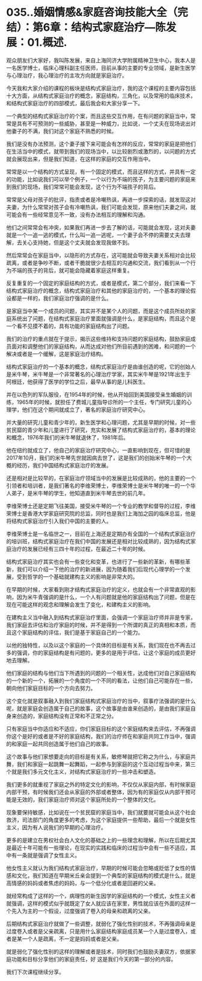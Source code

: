 # 035..婚姻情感&家庭咨询技能大全（完结）：第6章：结构式家庭治疗—陈发展：01.概述.

观众朋友们大家好，我叫陈发展，来自上海同济大学附属精神卫生中心，我本人是一名医学博士，临床心理科副主任医师，目前从事的主要的专业领域，是新生医学与心理治疗，我心理治疗的主攻方向就是家庭治疗。

今天我和大家介绍的课程的板块是结构式家庭治疗，我的这个课程的主要内容包括十大方面，从结构式家庭治疗的概念，家庭结构，三角化，以及常用的临床技术，和结构式家庭治疗的四部模式，最后我会和大家分享一下。

一个典型的结构式家庭治疗的个案，而且这些交互作用，在有问题的家庭当中，常常是具有不可预测的一些威胁，甚至是一种威力，比如说，一个丈夫在现场说出对他妻子的不满，我们对这个家庭不熟悉的时候。

我们是没有办法预测，这个妻子接下来可能会有怎样的反应，常常的家庭是把他们在生活当中的模式，就带到我们的现场当中，以比较剧烈或激烈的，以问题的方式就会展现出来，但是我们知道，在这样的家庭的交互作用当中。

常常是以一个结构的方式呈现，有一个固定的模式，而且这样的方式，并具有一定的功能，比如说我们可以举个例子，一个以行为不端的孩子，为主要问题的家庭来到我们的现场，我们常常可能会发现，这个行为不端孩子的背后。

常常是父母对孩子的批评，指责或者是冷嘲热讽，再进一步探索的话，就发现这对夫妻，为什么常常对孩子会有冷嘲热讽，我们可能会发现，原来他们夫妻之间，就可能会有一些经常意见不一致，没有办法相互的理解和沟通。

他们之间常常会有冲突，如果我们再进一步去了解的话，可能就会发现，这对夫妻就是一个一追一逃的模式，什么叫一追一逃呢，一个妻子会不停的需要丈夫去理解，去关心支持她，但是这个丈夫就会发现我做不到。

然后常常会在家庭当中，以隐形的方式存在，这可能就会导致夫妻关系相对会比较疏离，或者是争吵不断，或者干脆就很少去相互的沟通和交流，我们看到从一个行为不端的孩子的背后，就可能会隐藏着家庭这样重复。

反复重复的一个固定的家庭结构的方式，或者是模式，第二个部分，我们来看一下结构式家庭治疗的概念，结构式家庭治疗和其他的家庭治疗的，一个基本的理论假设都是一样的，我们家庭治疗强调的是什么。

是家庭当中某一个成员的问题，其实并不是某个人的问题，而是这个成员所处的家庭系统出了问题，在结构式家庭治疗里面就强调是什么，是家庭结构，而且这个是一个看不见摸不着的，具有功能的家庭结构出了问题。

我们的治疗的重点就在于提示，揭示这些维持和支持问题的家庭结构，鼓励家庭成员面对和调整他们的家庭结构，从而达成对他们所目前遇到的困难，和问题的一个解决或者是一个缓解，这是家庭治疗结构。

结构式家庭治疗的一个基本的概念，结构式家庭治疗是由谁创造的呢，它的创始人是米牛琴，米牛琴是一个非常著名的心理治疗学家，其实米牛琴是1921年出生于阿根廷，他获得了医学的学位之后，最早从事的是儿科医生。

并在以色列的军队服役，在1954年的时候，他从开始回到美国接受亲生婚姻的训练，1965年的时候，就担任了费城儿童指导诊所的一个主任，专门研究儿童的心理学，他们在这个期间就成立了，著名的家庭治疗研究中心。

并大量的研究儿童和青少年的，新生医学和心理问题，尤其是早期的时候，对一些贫民窟的青少年和儿童进行了研究，充实和发展了结构式家庭治疗的，基本的理论和概念，1976年我们的米牛琴就退休了，1981年后。

他在纽约就成立了，他自己的家庭治疗研究中心，一直影响到现在，但可惜的是2017年10月，我们的米牛琴先世就因病去世了，这是我们的创始米牛琴的一个大概的经历，我们中国结构式家庭治疗的发展。

还是相对是比较早的，在家庭治疗领域当中的发展是比较成熟的，他的主要的一个引领者和培训者，是我们著名的李维荣博士，李维荣博士是米牛琴的唯一的一个华人弟子，是米牛琴的学生，他知道直到米牛琴去世的前几年。

李维荣博士还是定期飞往美国，接受米牛琴的一个专业的教学和督导的过程，李维荣博士是香港大学家庭研究院的总监，同时也是我们上海加之园的临床总监，他是将结构式家庭治疗引入我们中国的主要的人。

李维荣博士是一名临世之一，目前在上海还是定期办有全国的一个结构式家庭治疗的培训班，结构式家庭治疗在我们中国的发展还是相对比较成熟的，因为结构式家庭治疗的发展已经有三四十年的过程，在最近二十年的时候。

结构式家庭治疗其实也会有一些变化和变革，也进行了一些新的革新，有哪些革新，我们可以介绍一下他的治疗的新进展，因为随着我们后现代心理学的一个发展，受到哲学的一个基础就建构主义的影响是非常大的。

在早期的时候，大家看到刚才结构式家庭治疗的定义，也就会有一个非常直观的影响，因为米牛青强调的是什么，一个人有问题就是他的家庭结构出了问题，但是在现在可能这样的观念和理解会发生了变化，和建构主义的影响。

在建构主义当中融入到结构式家庭治疗里面，会强调一个家庭治疗师并非是专家，我们家庭去评估和治疗家庭的时候，并不是得到一个所谓的真正的真相和本质，而且这个家庭结构的评估，我们是基于家庭自己的一个能力。

以他的独特性，以及以这个家庭的一个具体的目标是有关系，我们现在也不再去过多的强调，你的家庭结构是有问题的，更多的是用于评估，让这个家庭的成员更好地去理解。

他们家庭的结构与他们当下所遇到的问题的一个相关性，达成他们对自己家庭结构的一个新的一个，拓展的一个角度的一个不同的看法，让他们自己可能存在一些，朝向他们家庭目标的一个方向去努力。

这个变化就是叙事融入到我们家庭结构式家庭治疗的当中，叙事疗法强调的是什么呢，就是家庭会创造属于自己的故事，这个故事是由谁来创造的，是由我们家庭自身来创造的，家庭结构没有正常和不正常之分。

只有家庭当中你适应和不适应，你们家庭目标的这个家庭结构来去评估，不再强调你这个是好的或者是不好的家庭结构，我们的治疗师在和家庭共同工作当中，强调的和家庭一起共同创造属于他们自己的故事。

这个故事与他们家想要走向的目标是有关系，敏修琴就把它称之为什么，与家庭共舞，我们和家庭一起跳舞一起舞蹈，一起参与到家庭的这个互动过程当中来，第三个就是我们多元文化主义，对结构式家庭治疗的一些冲击和塑造。

我们更多的就重视了家庭之外的特定文化的影响，不仅仅从家庭内部，有时候家庭内部干预，有时候我们还会从家庭的外部或者整体，因为有的家庭仅从内部干预可能是无效的，我们家庭治疗师对这个家庭所处的一个整体的文化。

现象要保持敏感，比如说在一个贫民窟的家庭当中，我们就要就可能会从这个社会救济，司法部门的角度更多的考虑，为这个家庭提供一些帮助，最后一个就是女性主义，因为有人说我们的早期的心理治疗。

更多的是建立在男权社会白人文化的基础之上的一些理念和理解，所以在后期尤其是最近十年可能有一些理论，在现实的实践和临床的过程当中会有一些不适应，其中有一条就是强调了女性主义。

他女性主义就认为我们结构式家庭治疗，早期的时候可能会忽略或贬低了女性的情感和文化，我们知道在早期米丘亲会提到一个典型的家庭结构的模式是什么，就是高情感的妈妈或者焦虑的妈妈，与一个低分化或者是回避的父亲。

就经常构成了这样的一个，病理性的新生因学的家庭结构的一个模式，女性主义者就强调，这样的模式似乎就既定了女人就应该在家里，男性就应该在外面的这样一个先入为主的一个假设，过度强调了卷入的母亲和疏离的父亲。

后期结构式家庭治疗就做了一些调整，就弱化了强化性别的技术，不再强调母亲是过度卷入或者是父亲疏离，只是用什么家庭结构家庭成员某一个人是过度卷入，或者是某一个人是疏离，不一定是妈妈或者是父亲。

就是弱化了强化性别的这样的理解或者是技术，同时我们也鼓励夫妻双方，依据家庭功能和目标分享他们的家庭责任，好 这是我们今天的第一部分的内容。

我们下次课程继续分享。